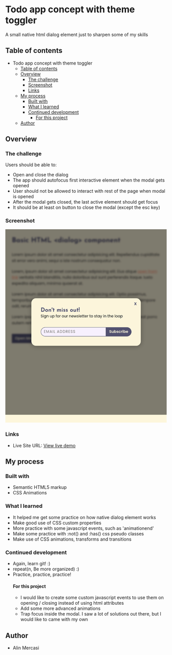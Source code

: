 # Todo app concept with theme toggler

A small native html dialog element just to sharpen some of my skills

## Table of contents

- Todo app concept with theme toggler
  - [Table of contents](#table-of-contents)
  - [Overview](#overview)
    - [The challenge](#the-challenge)
    - [Screenshot](#screenshot)
    - [Links](#links)
  - [My process](#my-process)
    - [Built with](#built-with)
    - [What I learned](#what-i-learned)
    - [Continued development](#continued-development)
      - [For this project](#for-this-project)
  - [Author](#author)

## Overview

### The challenge

Users should be able to:

- Open and close the dialog
- The app should autofocus first interactive element when the modal gets opened
- User should not be allowed to interact with rest of the page when modal is opened
- After the modal gets closed, the last active element should get focus
- It should be at least on button to close the modal (except the esc key)

### Screenshot

!["./design/screenshot.png"](./design/screenshot.png)

### Links

- Live Site URL: [View live demo](https://alinmercasi.github.io/simple-html-dialog-element/)

## My process

### Built with

- Semantic HTML5 markup
- CSS Animations

### What I learned

- It helped me get some practice on how native dialog element works
- Make good use of CSS custom properties
- More practice with some javascript events, such as 'animationend'
- Make some practice with :not() and :has() css pseudo classes
- Make use of CSS animations, transforms and transitions

### Continued development

- Again, learn git! :)
- repeat(n, Be more organized) :)
- Practice, practice, practice!
  #### For this project
  - I would like to create some custom javascript events to use them on opening / closing instead of using html attributes
  - Add some more advanced animations
  - Trap focus inside the modal. I saw a lot of solutions out there, but I would like to came with my own

## Author

- Alin Mercasi
